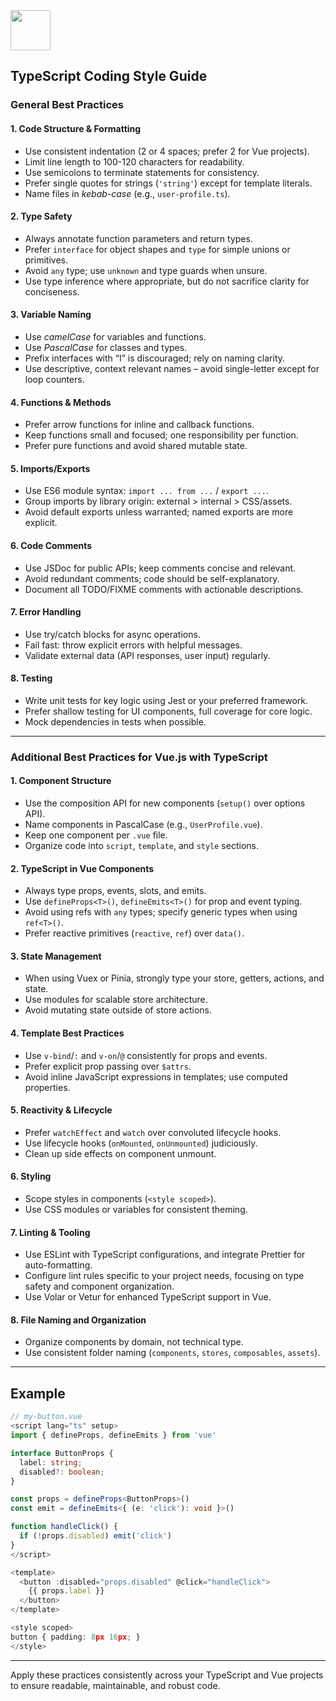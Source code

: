 <img src="https://r2cdn.perplexity.ai/pplx-full-logo-primary-dark%402x.png" style="height:64px;margin-right:32px"/>

## TypeScript Coding Style Guide

### General Best Practices

#### 1. **Code Structure \& Formatting**

- Use consistent indentation (2 or 4 spaces; prefer 2 for Vue projects).
- Limit line length to 100-120 characters for readability.
- Use semicolons to terminate statements for consistency.
- Prefer single quotes for strings (`'string'`) except for template literals.
- Name files in *kebab-case* (e.g., `user-profile.ts`).


#### 2. **Type Safety**

- Always annotate function parameters and return types.
- Prefer `interface` for object shapes and `type` for simple unions or primitives.
- Avoid `any` type; use `unknown` and type guards when unsure.
- Use type inference where appropriate, but do not sacrifice clarity for conciseness.


#### 3. **Variable Naming**

- Use *camelCase* for variables and functions.
- Use *PascalCase* for classes and types.
- Prefix interfaces with “I” is discouraged; rely on naming clarity.
- Use descriptive, context relevant names – avoid single-letter except for loop counters.


#### 4. **Functions \& Methods**

- Prefer arrow functions for inline and callback functions.
- Keep functions small and focused; one responsibility per function.
- Prefer pure functions and avoid shared mutable state.


#### 5. **Imports/Exports**

- Use ES6 module syntax: `import ... from ...` / `export ...`.
- Group imports by library origin: external > internal > CSS/assets.
- Avoid default exports unless warranted; named exports are more explicit.


#### 6. **Code Comments**

- Use JSDoc for public APIs; keep comments concise and relevant.
- Avoid redundant comments; code should be self-explanatory.
- Document all TODO/FIXME comments with actionable descriptions.


#### 7. **Error Handling**

- Use try/catch blocks for async operations.
- Fail fast: throw explicit errors with helpful messages.
- Validate external data (API responses, user input) regularly.


#### 8. **Testing**

- Write unit tests for key logic using Jest or your preferred framework.
- Prefer shallow testing for UI components, full coverage for core logic.
- Mock dependencies in tests when possible.

***

### Additional Best Practices for Vue.js with TypeScript

#### 1. **Component Structure**

- Use the composition API for new components (`setup()` over options API).
- Name components in PascalCase (e.g., `UserProfile.vue`).
- Keep one component per `.vue` file.
- Organize code into `script`, `template`, and `style` sections.


#### 2. **TypeScript in Vue Components**

- Always type props, events, slots, and emits.
- Use `defineProps<T>()`, `defineEmits<T>()` for prop and event typing.
- Avoid using refs with `any` types; specify generic types when using `ref<T>()`.
- Prefer reactive primitives (`reactive`, `ref`) over `data()`.


#### 3. **State Management**

- When using Vuex or Pinia, strongly type your store, getters, actions, and state.
- Use modules for scalable store architecture.
- Avoid mutating state outside of store actions.


#### 4. **Template Best Practices**

- Use `v-bind`/`:` and `v-on`/`@` consistently for props and events.
- Prefer explicit prop passing over `$attrs`.
- Avoid inline JavaScript expressions in templates; use computed properties.


#### 5. **Reactivity \& Lifecycle**

- Prefer `watchEffect` and `watch` over convoluted lifecycle hooks.
- Use lifecycle hooks (`onMounted`, `onUnmounted`) judiciously.
- Clean up side effects on component unmount.


#### 6. **Styling**

- Scope styles in components (`<style scoped>`).
- Use CSS modules or variables for consistent theming.


#### 7. **Linting \& Tooling**

- Use ESLint with TypeScript configurations, and integrate Prettier for auto-formatting.
- Configure lint rules specific to your project needs, focusing on type safety and component organization.
- Use Volar or Vetur for enhanced TypeScript support in Vue.


#### 8. **File Naming and Organization**

- Organize components by domain, not technical type.
- Use consistent folder naming (`components`, `stores`, `composables`, `assets`).

***

## Example

```typescript
// my-button.vue
<script lang="ts" setup>
import { defineProps, defineEmits } from 'vue'

interface ButtonProps {
  label: string;
  disabled?: boolean;
}

const props = defineProps<ButtonProps>()
const emit = defineEmits<{ (e: 'click'): void }>()

function handleClick() {
  if (!props.disabled) emit('click')
}
</script>

<template>
  <button :disabled="props.disabled" @click="handleClick">
    {{ props.label }}
  </button>
</template>

<style scoped>
button { padding: 8px 16px; }
</style>
```


***

Apply these practices consistently across your TypeScript and Vue projects to ensure readable, maintainable, and robust code.

